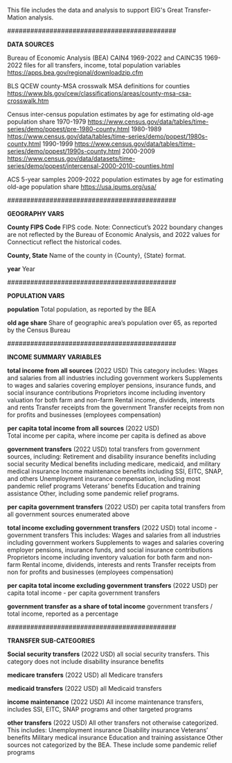 This file includes the data and analysis to support EIG's Great Transfer-Mation analysis.


############################################

**DATA SOURCES**

Bureau of Economic Analysis (BEA) CAIN4 1969-2022 and CAINC35 1969-2022 files
	for all transfers, income, total population variables
	https://apps.bea.gov/regional/downloadzip.cfm

BLS QCEW county-MSA crosswalk
	MSA definitions for counties
	https://www.bls.gov/cew/classifications/areas/county-msa-csa-crosswalk.htm

Census inter-census population estimates by age
	for estimating old-age population share
	1970-1979 https://www.census.gov/data/tables/time-series/demo/popest/pre-1980-county.html
	1980-1989 https://www.census.gov/data/tables/time-series/demo/popest/1980s-county.html
	1990-1999 https://www.census.gov/data/tables/time-series/demo/popest/1990s-county.html
	2000-2009 https://www.census.gov/data/datasets/time-series/demo/popest/intercensal-2000-2010-counties.html
	
ACS 5-year samples
	2009-2022 population estimates by age for estimating old-age population share
	https://usa.ipums.org/usa/

############################################

**GEOGRAPHY VARS**

**County FIPS Code**
FIPS code.
Note: Connecticut’s 2022 boundary changes are not reflected by the Bureau of Economic Analysis, and 2022 values for Connecticut reflect the historical codes.

**County, State**
Name of the county in {County}, {State} format.

**year**
Year

############################################

**POPULATION VARS**

**population**
Total population, as reported by the BEA

**old age share**
Share of geographic area’s population over 65, as reported by the Census Bureau

############################################

**INCOME SUMMARY VARIABLES**

**total income from all sources**
(2022 USD)
This category includes:
	Wages and salaries from all industries including government workers
	Supplements to wages and salaries covering employer pensions, insurance funds, and social insurance contributions
	Proprietors income including inventory valuation for both farm and non-farm
	Rental income, dividends, interests and rents
	Transfer receipts from the government
	Transfer receipts from non for profits and businesses (employees compensation)


**per capita total income from all sources**
(2022 USD)				
Total income per capita, where income per capita is defined as above

**government transfers**
(2022 USD)
total transfers from government sources, including:
	Retirement and disability insurance benefits including social security
	Medical benefits including medicare, medicaid, and military medical insurance
	Income maintenance benefits including SSI, EITC, SNAP, and others
	Unemployment insurance compensation, including most pandemic relief programs
	Veterans’ benefits
	Education and training assistance
	Other, including some pandemic relief programs.

**per capita government transfers** 
(2022 USD)
per capita total transfers from all government sources enumerated above

**total income excluding government transfers** 
(2022 USD)
total income - government transfers
This includes:
Wages and salaries from all industries including government workers
	Supplements to wages and salaries covering employer pensions, insurance funds, and social insurance contributions
	Proprietors income including inventory valuation for both farm and non-farm
	Rental income, dividends, interests and rents
	Transfer receipts from non for profits and businesses (employees compensation)


**per capita total income excluding government transfers**
(2022 USD)
per capita total income - per capita government transfers

**government transfer as a share of total income**
government transfers / total income, reported as a percentage

############################################

**TRANSFER SUB-CATEGORIES**

**Social security transfers**
(2022 USD)
all social security transfers. This category does not include disability insurance benefits

**medicare transfers**
(2022 USD)
all Medicare transfers

**medicaid transfers**
(2022 USD)
all Medicaid transfers

**income maintenance**
(2022 USD)
All income maintenance transfers, includes SSI, EITC, SNAP programs and other targeted programs

**other transfers**
(2022 USD)
All other transfers not otherwise categorized. This includes:
Unemployment insurance
Disability insurance
Veterans’ benefits
Military medical insurance
Education and training assistance
Other sources not categorized by the BEA. These include some pandemic relief programs
